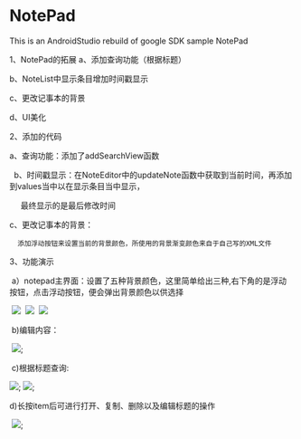 # NotePad
This is an AndroidStudio rebuild of google SDK sample NotePad

1、NotePad的拓展
   a、添加查询功能（根据标题）
   
   b、NoteList中显示条目增加时间戳显示
   
   c、更改记事本的背景
   
   d、UI美化
   
2、添加的代码

   a、查询功能：添加了addSearchView函数
   
   b、时间戳显示：在NoteEditor中的updateNote函数中获取到当前时间，再添加到values当中以在显示条目当中显示，
   
      最终显示的是最后修改时间
      
   c、更改记事本的背景：
   
      添加浮动按钮来设置当前的背景颜色，所使用的背景渐变颜色来自于自己写的XML文件
      
3、功能演示

  a）notepad主界面：设置了五种背景颜色，这里简单给出三种,右下角的是浮动按钮，点击浮动按钮，便会弹出背景颜色以供选择
  
  ![](https://github.com/hmh35/notepad/blob/master/screen/mainscreen.png)
  ![](https://github.com/hmh35/notepad/blob/master/screen/mainscreen2.png) 
  ![](https://github.com/hmh35/notepad/blob/master/screen/mainscreen3.png)
  
  b)编辑内容：
  
  ![](https://github.com/hmh35/notepad/blob/master/screen/edit.png);
  
  c)根据标题查询:
  
  ![](https://github.com/hmh35/notepad/blob/master/screen/search.png);
  ![](https://github.com/hmh35/notepad/blob/master/screen/search.png);
  
  d)长按item后可进行打开、复制、删除以及编辑标题的操作
  
  ![](https://github.com/hmh35/notepad/blob/master/screen/edit2.png);
